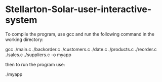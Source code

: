 # Stellarton-Solar-user-interactive-system

To compile the program, use gcc and run the following command in the working directory:

gcc ./main.c ./backorder.c ./customers.c ./date.c ./products.c ./reorder.c ./sales.c ./suppliers.c -o myapp

then to run the program use:

./myapp
